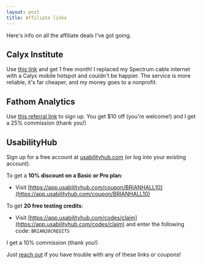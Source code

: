 ```yaml
---
layout: post
title: Affiliate links
---
```


Here's info on all the affiliate deals I've got going.

## Calyx Institute

Use [this link](https://members.calyxinstitute.org/r/jixkd) and get 1 free month! I replaced my Spectrum cable internet with a Calyx mobile hotspot and couldn't be happier. The service is more reliable, it's far cheaper, and my money goes to a nonprofit.

## Fathom Analytics

Use [this referral link](https://usefathom.com/ref/BLQQDD) to sign up. You get $10 off (you're welcome!) and I get a 25% commission (thank you!)

## UsabilityHub

Sign up for a free account at [usabilityhub.com](https:/usabilityhub.com) (or log into your existing account).

To get a **10% discount on a Basic or Pro plan**:

- Visit [https://app.usabilityhub.com/coupon/BRIANHALL10](https://app.usabilityhub.com/coupon/BRIANHALL10)

To get **20 free testing credits**:

- Visit [https://app.usabilityhub.com/codes/claim](https://app.usabilityhub.com/codes/claim) and enter the following code: `BRIAN20CREDITS`

I get a 10% commission (thank you!)

Just [reach out](/contact) if you have trouble with any of these links or coupons!
